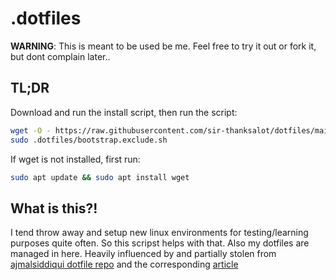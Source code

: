 # .dotfiles

**WARNING**: This is meant to be used be me. Feel free to try it out or fork it, but dont complain later.. 

## TL;DR

Download and run the install script, then run the script:
```bash
wget -O - https://raw.githubusercontent.com/sir-thanksalot/dotfiles/main/setitup.exclude.sh | bash
sudo .dotfiles/bootstrap.exclude.sh
```

If wget is not installed, first run:
```bash
sudo apt update && sudo apt install wget
```

## What is this?!

I tend throw away and setup new linux environments for testing/learning purposes quite often. So this scripst helps with that. 
Also my dotfiles are managed in here. 
Heavily influenced by and partially stolen from [ajmalsiddiqui dotfile repo]() and the corresponding [article](https://www.freecodecamp.org/news/dive-into-dotfiles-part-2-6321b4a73608/)
